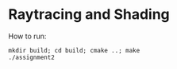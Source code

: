 Raytracing and Shading
======================================
How to run:

```
mkdir build; cd build; cmake ..; make
./assignment2
```